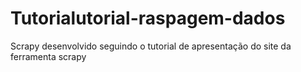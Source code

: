 # Tutorialutorial-raspagem-dados
Scrapy desenvolvido seguindo o tutorial de apresentação do site da ferramenta scrapy
